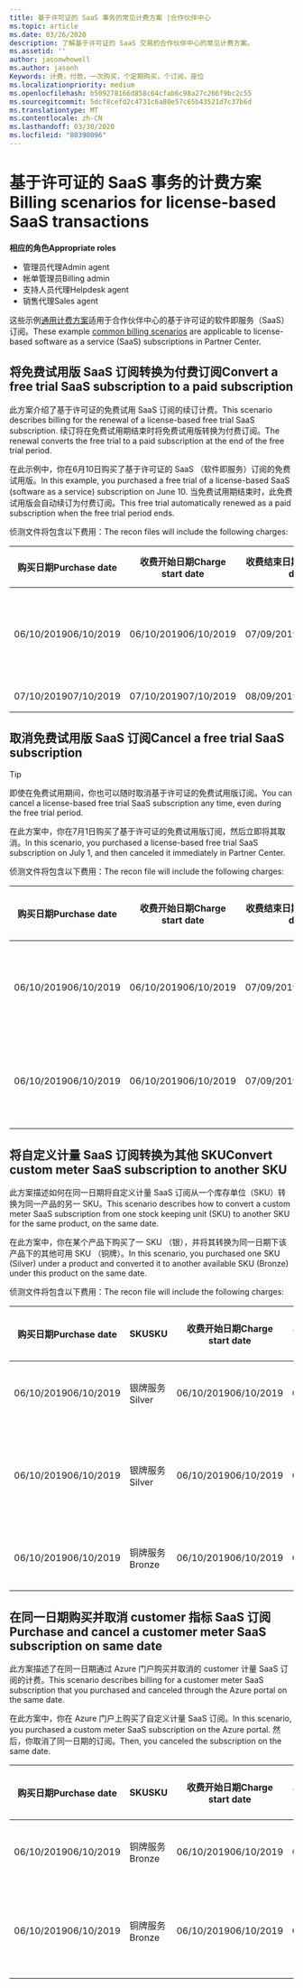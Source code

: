 ```yaml
---
title: 基于许可证的 SaaS 事务的常见计费方案 |合作伙伴中心
ms.topic: article
ms.date: 03/26/2020
description: 了解基于许可证的 SaaS 交易的合作伙伴中心的常见计费方案。
ms.assetid: ''
author: jasonwhowell
ms.author: jasonh
Keywords: 计费，付款，一次购买，个定期购买，个订阅，座位
ms.localizationpriority: medium
ms.openlocfilehash: b509278166d858c64cfab6c98a27c266f9bc2c55
ms.sourcegitcommit: 5dcf8cefd2c4731c6a80e57c65b43521d7c37b6d
ms.translationtype: MT
ms.contentlocale: zh-CN
ms.lasthandoff: 03/30/2020
ms.locfileid: "80390096"
---
```

# <a name="billing-scenarios-for-license-based-saas-transactions"></a><span data-ttu-id="6323d-104">基于许可证的 SaaS 事务的计费方案</span><span class="sxs-lookup"><span data-stu-id="6323d-104">Billing scenarios for license-based SaaS transactions</span></span>

<span data-ttu-id="6323d-105">**相应的角色**</span><span class="sxs-lookup"><span data-stu-id="6323d-105">**Appropriate roles**</span></span>

- <span data-ttu-id="6323d-106">管理员代理</span><span class="sxs-lookup"><span data-stu-id="6323d-106">Admin agent</span></span>
- <span data-ttu-id="6323d-107">帐单管理员</span><span class="sxs-lookup"><span data-stu-id="6323d-107">Billing admin</span></span>
- <span data-ttu-id="6323d-108">支持人员代理</span><span class="sxs-lookup"><span data-stu-id="6323d-108">Helpdesk agent</span></span>
- <span data-ttu-id="6323d-109">销售代理</span><span class="sxs-lookup"><span data-stu-id="6323d-109">Sales agent</span></span>


<span data-ttu-id="6323d-110">这些示例[通用计费方案](common-billing-scenarios.md)适用于合作伙伴中心的基于许可证的软件即服务（SaaS）订阅。</span><span class="sxs-lookup"><span data-stu-id="6323d-110">These example [common billing scenarios](common-billing-scenarios.md) are applicable to license-based software as a service (SaaS) subscriptions in Partner Center.</span></span>

## <a name="convert-a-free-trial-saas-subscription-to-a-paid-subscription"></a><span data-ttu-id="6323d-111">将免费试用版 SaaS 订阅转换为付费订阅</span><span class="sxs-lookup"><span data-stu-id="6323d-111">Convert a free trial SaaS subscription to a paid subscription</span></span>

<span data-ttu-id="6323d-112">此方案介绍了基于许可证的免费试用 SaaS 订阅的续订计费。</span><span class="sxs-lookup"><span data-stu-id="6323d-112">This scenario describes billing for the renewal of a license-based free trial SaaS subscription.</span></span> <span data-ttu-id="6323d-113">续订将在免费试用期结束时将免费试用版转换为付费订阅。</span><span class="sxs-lookup"><span data-stu-id="6323d-113">The renewal converts the free trial to a paid subscription at the end of the free trial period.</span></span>

<span data-ttu-id="6323d-114">在此示例中，你在6月10日购买了基于许可证的 SaaS （软件即服务）订阅的免费试用版。</span><span class="sxs-lookup"><span data-stu-id="6323d-114">In this example, you purchased a free trial of a license-based SaaS (software as a service) subscription on June 10.</span></span> <span data-ttu-id="6323d-115">当免费试用期结束时，此免费试用版会自动续订为付费订阅。</span><span class="sxs-lookup"><span data-stu-id="6323d-115">This free trial automatically renewed as a paid subscription when the free trial period ends.</span></span>

<span data-ttu-id="6323d-116">侦测文件将包含以下费用：</span><span class="sxs-lookup"><span data-stu-id="6323d-116">The recon files will include the following charges:</span></span>

| <span data-ttu-id="6323d-117">购买日期</span><span class="sxs-lookup"><span data-stu-id="6323d-117">Purchase date</span></span> | <span data-ttu-id="6323d-118">收费开始日期</span><span class="sxs-lookup"><span data-stu-id="6323d-118">Charge start date</span></span> | <span data-ttu-id="6323d-119">收费结束日期</span><span class="sxs-lookup"><span data-stu-id="6323d-119">Charge end date</span></span> | <span data-ttu-id="6323d-120">单位价格</span><span class="sxs-lookup"><span data-stu-id="6323d-120">Unit price</span></span> | <span data-ttu-id="6323d-121">单位数量</span><span class="sxs-lookup"><span data-stu-id="6323d-121">Unit quantity</span></span> | <span data-ttu-id="6323d-122">总金额</span><span class="sxs-lookup"><span data-stu-id="6323d-122">Total amount</span></span> | <span data-ttu-id="6323d-123">费用类型</span><span class="sxs-lookup"><span data-stu-id="6323d-123">Charge type</span></span> | <span data-ttu-id="6323d-124">订阅说明</span><span class="sxs-lookup"><span data-stu-id="6323d-124">Subscription description</span></span> |
| ------------- | ----------------- | --------------- | ---------- | ------------- | ------------ | ----------- | ----------------- |
| <span data-ttu-id="6323d-125">06/10/2019</span><span class="sxs-lookup"><span data-stu-id="6323d-125">06/10/2019</span></span> | <span data-ttu-id="6323d-126">06/10/2019</span><span class="sxs-lookup"><span data-stu-id="6323d-126">06/10/2019</span></span> | <span data-ttu-id="6323d-127">07/09/2019</span><span class="sxs-lookup"><span data-stu-id="6323d-127">07/09/2019</span></span> | <span data-ttu-id="6323d-128">$0</span><span class="sxs-lookup"><span data-stu-id="6323d-128">$0</span></span> | <span data-ttu-id="6323d-129">1</span><span class="sxs-lookup"><span data-stu-id="6323d-129">1</span></span> | <span data-ttu-id="6323d-130">$0</span><span class="sxs-lookup"><span data-stu-id="6323d-130">$0</span></span> | <span data-ttu-id="6323d-131">新建</span><span class="sxs-lookup"><span data-stu-id="6323d-131">New</span></span> | <span data-ttu-id="6323d-132">免费试用</span><span class="sxs-lookup"><span data-stu-id="6323d-132">Free trial</span></span> |
| <span data-ttu-id="6323d-133">07/10/2019</span><span class="sxs-lookup"><span data-stu-id="6323d-133">07/10/2019</span></span> | <span data-ttu-id="6323d-134">07/10/2019</span><span class="sxs-lookup"><span data-stu-id="6323d-134">07/10/2019</span></span> | <span data-ttu-id="6323d-135">08/09/2019</span><span class="sxs-lookup"><span data-stu-id="6323d-135">08/09/2019</span></span> | <span data-ttu-id="6323d-136">2 美元</span><span class="sxs-lookup"><span data-stu-id="6323d-136">$2</span></span> | <span data-ttu-id="6323d-137">1</span><span class="sxs-lookup"><span data-stu-id="6323d-137">1</span></span> | <span data-ttu-id="6323d-138">2 美元</span><span class="sxs-lookup"><span data-stu-id="6323d-138">$2</span></span> | <span data-ttu-id="6323d-139">“续订”</span><span class="sxs-lookup"><span data-stu-id="6323d-139">Renew</span></span> | <span data-ttu-id="6323d-140">付费订阅</span><span class="sxs-lookup"><span data-stu-id="6323d-140">Paid subscription</span></span> |

## <a name="cancel-a-free-trial-saas-subscription"></a><span data-ttu-id="6323d-141">取消免费试用版 SaaS 订阅</span><span class="sxs-lookup"><span data-stu-id="6323d-141">Cancel a free trial SaaS subscription</span></span>

> [!TIP]
> <span data-ttu-id="6323d-142">即使在免费试用期间，你也可以随时取消基于许可证的免费试用版订阅。</span><span class="sxs-lookup"><span data-stu-id="6323d-142">You can cancel a license-based free trial SaaS subscription any time, even during the free trial period.</span></span>

<span data-ttu-id="6323d-143">在此方案中，你在7月1日购买了基于许可证的免费试用版订阅，然后立即将其取消。</span><span class="sxs-lookup"><span data-stu-id="6323d-143">In this scenario, you purchased a license-based free trial SaaS subscription on July 1, and then canceled it immediately in Partner Center.</span></span>

<span data-ttu-id="6323d-144">侦测文件将包含以下费用：</span><span class="sxs-lookup"><span data-stu-id="6323d-144">The recon file will include the following charges:</span></span>

| <span data-ttu-id="6323d-145">购买日期</span><span class="sxs-lookup"><span data-stu-id="6323d-145">Purchase date</span></span> | <span data-ttu-id="6323d-146">收费开始日期</span><span class="sxs-lookup"><span data-stu-id="6323d-146">Charge start date</span></span> | <span data-ttu-id="6323d-147">收费结束日期</span><span class="sxs-lookup"><span data-stu-id="6323d-147">Charge end date</span></span> | <span data-ttu-id="6323d-148">单位价格</span><span class="sxs-lookup"><span data-stu-id="6323d-148">Unit price</span></span> | <span data-ttu-id="6323d-149">单位数量</span><span class="sxs-lookup"><span data-stu-id="6323d-149">Unit quantity</span></span> | <span data-ttu-id="6323d-150">总金额</span><span class="sxs-lookup"><span data-stu-id="6323d-150">Total amount</span></span> | <span data-ttu-id="6323d-151">费用类型</span><span class="sxs-lookup"><span data-stu-id="6323d-151">Charge type</span></span> | <span data-ttu-id="6323d-152">订阅说明</span><span class="sxs-lookup"><span data-stu-id="6323d-152">Subscription description</span></span> |
| ------------- | ----------------- | --------------- | ---------- | ------------- | ------------ | ----------- | ----------------- |
| <span data-ttu-id="6323d-153">06/10/2019</span><span class="sxs-lookup"><span data-stu-id="6323d-153">06/10/2019</span></span> | <span data-ttu-id="6323d-154">06/10/2019</span><span class="sxs-lookup"><span data-stu-id="6323d-154">06/10/2019</span></span> | <span data-ttu-id="6323d-155">07/09/2019</span><span class="sxs-lookup"><span data-stu-id="6323d-155">07/09/2019</span></span> | <span data-ttu-id="6323d-156">$0</span><span class="sxs-lookup"><span data-stu-id="6323d-156">$0</span></span> | <span data-ttu-id="6323d-157">11</span><span class="sxs-lookup"><span data-stu-id="6323d-157">11</span></span> | <span data-ttu-id="6323d-158">$0</span><span class="sxs-lookup"><span data-stu-id="6323d-158">$0</span></span> | <span data-ttu-id="6323d-159">新建</span><span class="sxs-lookup"><span data-stu-id="6323d-159">New</span></span> | <span data-ttu-id="6323d-160">免费试用</span><span class="sxs-lookup"><span data-stu-id="6323d-160">Free trial</span></span> |
| <span data-ttu-id="6323d-161">06/10/2019</span><span class="sxs-lookup"><span data-stu-id="6323d-161">06/10/2019</span></span> | <span data-ttu-id="6323d-162">06/10/2019</span><span class="sxs-lookup"><span data-stu-id="6323d-162">06/10/2019</span></span> | <span data-ttu-id="6323d-163">07/09/2019</span><span class="sxs-lookup"><span data-stu-id="6323d-163">07/09/2019</span></span> | <span data-ttu-id="6323d-164">$0</span><span class="sxs-lookup"><span data-stu-id="6323d-164">$0</span></span> | <span data-ttu-id="6323d-165">11</span><span class="sxs-lookup"><span data-stu-id="6323d-165">11</span></span> | <span data-ttu-id="6323d-166">$0</span><span class="sxs-lookup"><span data-stu-id="6323d-166">$0</span></span> | <span data-ttu-id="6323d-167">取消</span><span class="sxs-lookup"><span data-stu-id="6323d-167">Cancel</span></span> | <span data-ttu-id="6323d-168">免费试用</span><span class="sxs-lookup"><span data-stu-id="6323d-168">Free trial</span></span> |

## <a name="convert-custom-meter-saas-subscription-to-another-sku"></a><span data-ttu-id="6323d-169">将自定义计量 SaaS 订阅转换为其他 SKU</span><span class="sxs-lookup"><span data-stu-id="6323d-169">Convert custom meter SaaS subscription to another SKU</span></span>

<span data-ttu-id="6323d-170">此方案描述如何在同一日期将自定义计量 SaaS 订阅从一个库存单位（SKU）转换为同一产品的另一 SKU。</span><span class="sxs-lookup"><span data-stu-id="6323d-170">This scenario describes how to convert a custom meter SaaS subscription from one stock keeping unit (SKU) to another SKU for the same product, on the same date.</span></span>

<span data-ttu-id="6323d-171">在此方案中，你在某个产品下购买了一 SKU （银），并将其转换为同一日期下该产品下的其他可用 SKU （铜牌）。</span><span class="sxs-lookup"><span data-stu-id="6323d-171">In this scenario, you purchased one SKU (Silver) under a product and converted it to another available SKU (Bronze) under this product on the same date.</span></span>

<span data-ttu-id="6323d-172">侦测文件将包含以下费用：</span><span class="sxs-lookup"><span data-stu-id="6323d-172">The recon file will include the following charges:</span></span>

| <span data-ttu-id="6323d-173">购买日期</span><span class="sxs-lookup"><span data-stu-id="6323d-173">Purchase date</span></span> | <span data-ttu-id="6323d-174">SKU</span><span class="sxs-lookup"><span data-stu-id="6323d-174">SKU</span></span> | <span data-ttu-id="6323d-175">收费开始日期</span><span class="sxs-lookup"><span data-stu-id="6323d-175">Charge start date</span></span> | <span data-ttu-id="6323d-176">收费结束日期</span><span class="sxs-lookup"><span data-stu-id="6323d-176">Charge end date</span></span> | <span data-ttu-id="6323d-177">单位价格</span><span class="sxs-lookup"><span data-stu-id="6323d-177">Unit price</span></span> | <span data-ttu-id="6323d-178">单位数量</span><span class="sxs-lookup"><span data-stu-id="6323d-178">Unit quantity</span></span> | <span data-ttu-id="6323d-179">总金额</span><span class="sxs-lookup"><span data-stu-id="6323d-179">Total amount</span></span> | <span data-ttu-id="6323d-180">费用类型</span><span class="sxs-lookup"><span data-stu-id="6323d-180">Charge type</span></span> | <span data-ttu-id="6323d-181">订阅说明</span><span class="sxs-lookup"><span data-stu-id="6323d-181">Subscription description</span></span> |
| ------------- | ----------------- | ----------------- | --------------- | ---------- | ------------- | ------------ | ----------- | ----------------- |
| <span data-ttu-id="6323d-182">06/10/2019</span><span class="sxs-lookup"><span data-stu-id="6323d-182">06/10/2019</span></span> | <span data-ttu-id="6323d-183">银牌服务</span><span class="sxs-lookup"><span data-stu-id="6323d-183">Silver</span></span> | <span data-ttu-id="6323d-184">06/10/2019</span><span class="sxs-lookup"><span data-stu-id="6323d-184">06/10/2019</span></span> | <span data-ttu-id="6323d-185">06/10/2019</span><span class="sxs-lookup"><span data-stu-id="6323d-185">06/10/2019</span></span> | <span data-ttu-id="6323d-186">20 美元</span><span class="sxs-lookup"><span data-stu-id="6323d-186">$20</span></span> | <span data-ttu-id="6323d-187">1</span><span class="sxs-lookup"><span data-stu-id="6323d-187">1</span></span> | <span data-ttu-id="6323d-188">20 美元</span><span class="sxs-lookup"><span data-stu-id="6323d-188">$20</span></span> | <span data-ttu-id="6323d-189">新建</span><span class="sxs-lookup"><span data-stu-id="6323d-189">New</span></span> | <span data-ttu-id="6323d-190">自定义计量 SaaS 订阅</span><span class="sxs-lookup"><span data-stu-id="6323d-190">Custom meter SaaS subscription</span></span> |
| <span data-ttu-id="6323d-191">06/10/2019</span><span class="sxs-lookup"><span data-stu-id="6323d-191">06/10/2019</span></span> | <span data-ttu-id="6323d-192">银牌服务</span><span class="sxs-lookup"><span data-stu-id="6323d-192">Silver</span></span> | <span data-ttu-id="6323d-193">06/10/2019</span><span class="sxs-lookup"><span data-stu-id="6323d-193">06/10/2019</span></span> | <span data-ttu-id="6323d-194">06/10/2019</span><span class="sxs-lookup"><span data-stu-id="6323d-194">06/10/2019</span></span> | <span data-ttu-id="6323d-195">20 美元</span><span class="sxs-lookup"><span data-stu-id="6323d-195">$20</span></span> | <span data-ttu-id="6323d-196">1</span><span class="sxs-lookup"><span data-stu-id="6323d-196">1</span></span> | <span data-ttu-id="6323d-197">-$20</span><span class="sxs-lookup"><span data-stu-id="6323d-197">-$20</span></span> | <span data-ttu-id="6323d-198">转换</span><span class="sxs-lookup"><span data-stu-id="6323d-198">Convert</span></span> | <span data-ttu-id="6323d-199">自定义计量 SaaS 订阅的按比例 rebill</span><span class="sxs-lookup"><span data-stu-id="6323d-199">Prorated rebill for custom meter SaaS subscription</span></span> |
| <span data-ttu-id="6323d-200">06/10/2019</span><span class="sxs-lookup"><span data-stu-id="6323d-200">06/10/2019</span></span> | <span data-ttu-id="6323d-201">铜牌服务</span><span class="sxs-lookup"><span data-stu-id="6323d-201">Bronze</span></span> | <span data-ttu-id="6323d-202">06/10/2019</span><span class="sxs-lookup"><span data-stu-id="6323d-202">06/10/2019</span></span> | <span data-ttu-id="6323d-203">06/10/2019</span><span class="sxs-lookup"><span data-stu-id="6323d-203">06/10/2019</span></span> | <span data-ttu-id="6323d-204">10 美元</span><span class="sxs-lookup"><span data-stu-id="6323d-204">$10</span></span> | <span data-ttu-id="6323d-205">1</span><span class="sxs-lookup"><span data-stu-id="6323d-205">1</span></span> | <span data-ttu-id="6323d-206">10 美元</span><span class="sxs-lookup"><span data-stu-id="6323d-206">$10</span></span> | <span data-ttu-id="6323d-207">转换</span><span class="sxs-lookup"><span data-stu-id="6323d-207">Convert</span></span> | <span data-ttu-id="6323d-208">自定义计量 SaaS 订阅</span><span class="sxs-lookup"><span data-stu-id="6323d-208">Custom meter SaaS subscription</span></span> |

## <a name="purchase-and-cancel-a-customer-meter-saas-subscription-on-same-date"></a><span data-ttu-id="6323d-209">在同一日期购买并取消 customer 指标 SaaS 订阅</span><span class="sxs-lookup"><span data-stu-id="6323d-209">Purchase and cancel a customer meter SaaS subscription on same date</span></span>

<span data-ttu-id="6323d-210">此方案描述了在同一日期通过 Azure 门户购买并取消的 customer 计量 SaaS 订阅的计费。</span><span class="sxs-lookup"><span data-stu-id="6323d-210">This scenario describes billing for a customer meter SaaS subscription that you purchased and canceled through the Azure portal on the same date.</span></span>

<span data-ttu-id="6323d-211">在此方案中，你在 Azure 门户上购买了自定义计量 SaaS 订阅。</span><span class="sxs-lookup"><span data-stu-id="6323d-211">In this scenario, you purchased a custom meter SaaS subscription on the Azure portal.</span></span> <span data-ttu-id="6323d-212">然后，你取消了同一日期的订阅。</span><span class="sxs-lookup"><span data-stu-id="6323d-212">Then, you canceled the subscription on the same date.</span></span>

| <span data-ttu-id="6323d-213">购买日期</span><span class="sxs-lookup"><span data-stu-id="6323d-213">Purchase date</span></span> | <span data-ttu-id="6323d-214">SKU</span><span class="sxs-lookup"><span data-stu-id="6323d-214">SKU</span></span> | <span data-ttu-id="6323d-215">收费开始日期</span><span class="sxs-lookup"><span data-stu-id="6323d-215">Charge start date</span></span> | <span data-ttu-id="6323d-216">收费结束日期</span><span class="sxs-lookup"><span data-stu-id="6323d-216">Charge end date</span></span> | <span data-ttu-id="6323d-217">单位价格</span><span class="sxs-lookup"><span data-stu-id="6323d-217">Unit price</span></span> | <span data-ttu-id="6323d-218">单位数量</span><span class="sxs-lookup"><span data-stu-id="6323d-218">Unit quantity</span></span> | <span data-ttu-id="6323d-219">总金额</span><span class="sxs-lookup"><span data-stu-id="6323d-219">Total amount</span></span> | <span data-ttu-id="6323d-220">费用类型</span><span class="sxs-lookup"><span data-stu-id="6323d-220">Charge type</span></span> | <span data-ttu-id="6323d-221">订阅说明</span><span class="sxs-lookup"><span data-stu-id="6323d-221">Subscription description</span></span> |
| ------------- | ------------- |----------------- | --------------- | ---------- | ------------- | ------------ | ----------- | ----------------- |
| <span data-ttu-id="6323d-222">06/10/2019</span><span class="sxs-lookup"><span data-stu-id="6323d-222">06/10/2019</span></span> | <span data-ttu-id="6323d-223">铜牌服务</span><span class="sxs-lookup"><span data-stu-id="6323d-223">Bronze</span></span> | <span data-ttu-id="6323d-224">06/10/2019</span><span class="sxs-lookup"><span data-stu-id="6323d-224">06/10/2019</span></span> | <span data-ttu-id="6323d-225">06/10/2019</span><span class="sxs-lookup"><span data-stu-id="6323d-225">06/10/2019</span></span> | <span data-ttu-id="6323d-226">10 美元</span><span class="sxs-lookup"><span data-stu-id="6323d-226">$10</span></span> | <span data-ttu-id="6323d-227">1</span><span class="sxs-lookup"><span data-stu-id="6323d-227">1</span></span> | <span data-ttu-id="6323d-228">10 美元</span><span class="sxs-lookup"><span data-stu-id="6323d-228">$10</span></span> | <span data-ttu-id="6323d-229">新建</span><span class="sxs-lookup"><span data-stu-id="6323d-229">New</span></span> | <span data-ttu-id="6323d-230">自定义计量 SaaS 订阅</span><span class="sxs-lookup"><span data-stu-id="6323d-230">Custom meter SaaS subscription</span></span> |
| <span data-ttu-id="6323d-231">06/10/2019</span><span class="sxs-lookup"><span data-stu-id="6323d-231">06/10/2019</span></span> | <span data-ttu-id="6323d-232">铜牌服务</span><span class="sxs-lookup"><span data-stu-id="6323d-232">Bronze</span></span> | <span data-ttu-id="6323d-233">06/10/2019</span><span class="sxs-lookup"><span data-stu-id="6323d-233">06/10/2019</span></span> | <span data-ttu-id="6323d-234">06/10/2019</span><span class="sxs-lookup"><span data-stu-id="6323d-234">06/10/2019</span></span> | <span data-ttu-id="6323d-235">10 美元</span><span class="sxs-lookup"><span data-stu-id="6323d-235">$10</span></span> | <span data-ttu-id="6323d-236">1</span><span class="sxs-lookup"><span data-stu-id="6323d-236">1</span></span> | <span data-ttu-id="6323d-237">-$10</span><span class="sxs-lookup"><span data-stu-id="6323d-237">-$10</span></span> | <span data-ttu-id="6323d-238">CancelImmediate</span><span class="sxs-lookup"><span data-stu-id="6323d-238">CancelImmediate</span></span> | <span data-ttu-id="6323d-239">自定义计量 SaaS 订阅</span><span class="sxs-lookup"><span data-stu-id="6323d-239">Custom meter SaaS subscription</span></span> |
